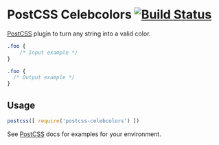 # PostCSS Celebcolors [![Build Status][ci-img]][ci]

[PostCSS] plugin to turn any string into a valid color.

[PostCSS]: https://github.com/postcss/postcss
[ci-img]:  https://travis-ci.org/keukenrolletje/postcss-celebcolors.svg
[ci]:      https://travis-ci.org/keukenrolletje/postcss-celebcolors

```css
.foo {
    /* Input example */
}
```

```css
.foo {
  /* Output example */
}
```

## Usage

```js
postcss([ require('postcss-celebcolors') ])
```

See [PostCSS] docs for examples for your environment.
